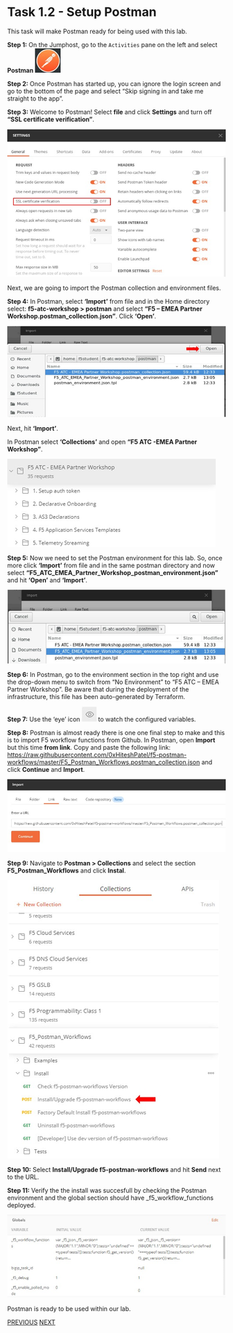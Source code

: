 # Task 1.2 - Setup Postman

This task will make Postman ready for being used with this lab.

**Step 1:** On the Jumphost, go to the ``Activities`` pane on the left and select **Postman**
![](../png/module1/task1_2_p1.png)


**Step 2:** Once Postman has started up, you can ignore the login screen and go to the bottom of the page and select “Skip signing in and take me straight to the app”.

**Step 3:** Welcome to Postman! Select **file** and click **Settings** and turn off **“SSL certificate verification”**.

![](../png/module1/task1_2_p2.png)

Next, we are going to import the Postman collection and environment files.

**Step 4:** In Postman, select **‘Import’** from file and in the Home directory select: **f5-atc-workshop > postman** and select **“F5 – EMEA Partner Workshop.postman_collection.json”**. Click **‘Open’**.

![](../png/module1/task1_2_p3.png)

Next, hit **‘Import’**.

In Postman select **‘Collections’** and open **“F5 ATC -EMEA Partner Workshop”**.
 
![](../png/module1/task1_2_p4.png)
 
**Step 5:** Now we need to set the Postman environment for this lab. So, once more click **‘Import’** from file and in the same postman directory and now select **“F5_ATC_EMEA_Partner_Workshop_postman_environment.json”** and hit **‘Open’** and **‘Import’**.

![](../png/module1/task1_2_p5.png)

**Step 6:** In Postman, go to the environment section in the top right and use the drop-down menu to switch from “No Environment” to “F5 ATC – EMEA Partner Workshop”. Be aware that during the deployment of the infrastructure, this file has been auto-generated by Terraform.

**Step 7:** Use the ‘eye’ icon ![](../png/module1/task1_2_p6.png)  to watch the configured variables.


**Step 8:** Postman is almost ready there is one one final step to make and this is to import F5 workflow functions from Github. In Postman, open **Import** but this time **from link**. Copy and paste the following link: https://raw.githubusercontent.com/0xHiteshPatel/f5-postman-workflows/master/F5_Postman_Workflows.postman_collection.json and click **Continue** and **Import**.

![](../png/module1/task1_2_p7.png)


**Step 9:** Navigate to **Postman > Collections** and select the section **F5_Postman_Workflows** and click **Instal**.

![](../png/module1/task1_2_p8.png)

**Step 10:** Select **Install/Upgrade f5-postman-workflows** and hit **Send** next to the URL.

**Step 11:** Verify the the install was succesfull by checking the Postman environment and the global section should have _f5_workflow_functions deployed.

![](../png/module1/task1_2_p9.png)

Postman is ready to be used within our lab.

[PREVIOUS](task1_1.md) [NEXT](task1_3.md)